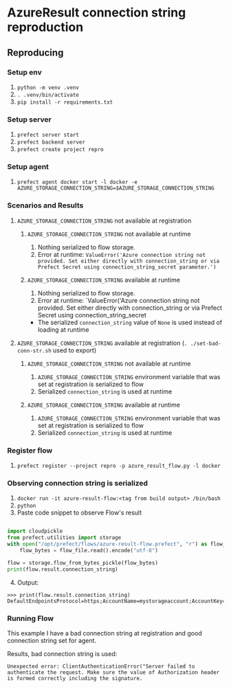 # AzureResult connection string reproduction

## Reproducing

### Setup env

1. `python -m venv .venv`
2. `. .venv/bin/activate`
3. `pip install -r requirements.txt`

### Setup server

1. `prefect server start`
2. `prefect backend server`
3. `prefect create project repro`

### Setup agent

1. `prefect agent docker start -l docker -e AZURE_STORAGE_CONNECTION_STRING=$AZURE_STORAGE_CONNECTION_STRING`

### Scenarios and Results

1. `AZURE_STORAGE_CONNECTION_STRING` not available at registration
   1. `AZURE_STORAGE_CONNECTION_STRING` not available at runtime
      1. Nothing serialized to flow storage.
      2. Error at runtime: `ValueError('Azure connection string not provided. Set either directly with connection_string or via Prefect Secret using connection_string_secret parameter.')`

   2. `AZURE_STORAGE_CONNECTION_STRING` available at runtime
      1. Nothing serialized to flow storage.
      2. Error at runtime: `ValueError('Azure connection string not provided. Set either directly with connection_string or via Prefect Secret using connection_string_secret
        - The serialized `connection_string` value of `None` is used instead of loading at runtime

2. `AZURE_STORAGE_CONNECTION_STRING` available at registration (`. ./set-bad-conn-str.sh` used to export)
   1. `AZURE_STORAGE_CONNECTION_STRING` not available at runtime
      1. `AZURE_STORAGE_CONNECTION_STRING` environment variable that was set at registration is serialized to flow
      2. Serialized `connection_string` is used at runtime

   2. `AZURE_STORAGE_CONNECTION_STRING` available at runtime
      1. `AZURE_STORAGE_CONNECTION_STRING` environment variable that was set at registration is serialized to flow
      2. Serialized `connection_string` is used at runtime

### Register flow

1. `prefect register --project repro -p azure_result_flow.py -l docker`

### Observing connection string is serialized

1.  `docker run -it azure-result-flow:<tag from build output> /bin/bash`
2.  `python`
3.  Paste code snippet to observe Flow's result
```python

import cloudpickle
from prefect.utilities import storage
with open("/opt/prefect/flows/azure-result-flow.prefect", "r") as flow_file:
    flow_bytes = flow_file.read().encode("utf-8")

flow = storage.flow_from_bytes_pickle(flow_bytes)
print(flow.result.connection_string)

```

4. Output:
```
>>> print(flow.result.connection_string)
DefaultEndpointsProtocol=https;AccountName=mystorageaccount;AccountKey=mystoragekey
```

### Running Flow

This example I have a bad connection string at registration and good connection string set for agent.

Results, bad connection string is used:

```
Unexpected error: ClientAuthenticationError("Server failed to authenticate the request. Make sure the value of Authorization header is formed correctly including the signature.
```
